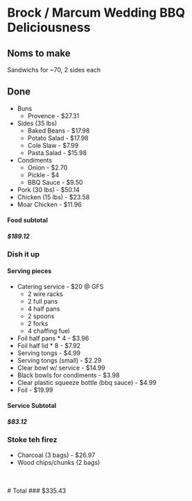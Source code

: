 Brock / Marcum Wedding BBQ Deliciousness
========================================

## Noms to make
Sandwichs for ~70, 2 sides each

## Done
- Buns 
    - Provence - $27.31
- Sides (35 lbs)
    - Baked Beans - $17.98
    - Potato Salad - $17.98
    - Cole Slaw - $7.99
    - Pasta Salad - $15.98
- Condiments 
    - Onion - $2.70
    - Pickle - $4 
    - BBQ Sauce - $9.50
- Pork (30 lbs) - $50.14
- Chicken (15 lbs) - $23.58
- Moar Chicken - $11.96

#### Food subtotal
##### $189.12

### Dish it up
#### Serving pieces
- Catering service - $20 @ GFS
    - 2 wire racks
    - 2 full pans
    - 4 half pans
    - 2 spoons
    - 2 forks
    - 4 chaffing fuel
- Foil half pans * 4 - $3.96
- Foil half lid * 8 - $7.92
- Serving tongs - $4.99
- Serving tongs (small) - $2.29
- Clear bowl w/ service - $14.99
- Black bowls for condiments - $3.98
- Clear plastic squeeze bottle (bbq sauce) - $4.99
- Foil - $19.99

#### Service Subtotal
##### $83.12

### Stoke teh firez
- Charcoal (3 bags) - $26.97
- Wood chips/chunks (2 bags)

<br />
<br />
# Total
### $335.43
